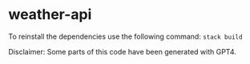 # weather-api


To reinstall the dependencies use the following command:
```stack build```

Disclaimer: Some parts of this code have been generated with GPT4.